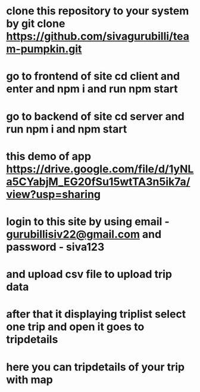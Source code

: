    # clone this repository to your system by git clone https://github.com/sivagurubilli/team-pumpkin.git
   # go to frontend of site cd client and enter and npm i and run npm start
   # go to backend of site cd server and run npm i and npm start 

# this demo of app https://drive.google.com/file/d/1yNLa5CYabjM_EG20fSu15wtTA3n5ik7a/view?usp=sharing
# login to this site by using email - gurubillisiv22@gmail.com and password - siva123
# and upload csv file to upload trip data 
# after that it displaying triplist select one trip and open it goes to tripdetails
# here you can tripdetails of your trip with map
